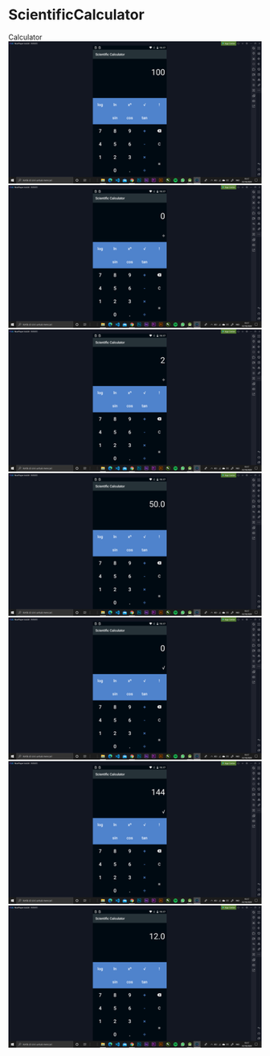 # ScientificCalculator
Calculator
![alt text](https://github.com/ManggalaKZ/ScientificCalculator/blob/master/Screenshot%20(453).png)
![alt text](https://github.com/ManggalaKZ/ScientificCalculator/blob/master/Screenshot%20(454).png)
![alt text](https://github.com/ManggalaKZ/ScientificCalculator/blob/master/Screenshot%20(455).png)
![alt text](https://github.com/ManggalaKZ/ScientificCalculator/blob/master/Screenshot%20(456).png)
![alt text](https://github.com/ManggalaKZ/ScientificCalculator/blob/master/Screenshot%20(457).png)
![alt text](https://github.com/ManggalaKZ/ScientificCalculator/blob/master/Screenshot%20(458).png)
![alt text](https://github.com/ManggalaKZ/ScientificCalculator/blob/master/Screenshot%20(459).png)

